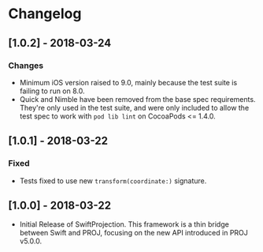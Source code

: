 # Changelog

## [1.0.2] - 2018-03-24

### Changes

* Minimum iOS version raised to 9.0, mainly because the test suite is failing
  to run on 8.0.
* Quick and Nimble have been removed from the base spec requirements. They're
  only used in the test suite, and were only included to allow the test spec to
work with `pod lib lint` on CocoaPods <= 1.4.0.

## [1.0.1] - 2018-03-22

### Fixed

* Tests fixed to use new `transform(coordinate:)` signature.

## [1.0.0] - 2018-03-22

* Initial Release of SwiftProjection. This framework is a thin bridge between
Swift and PROJ, focusing on the new API introduced in PROJ v5.0.0.
